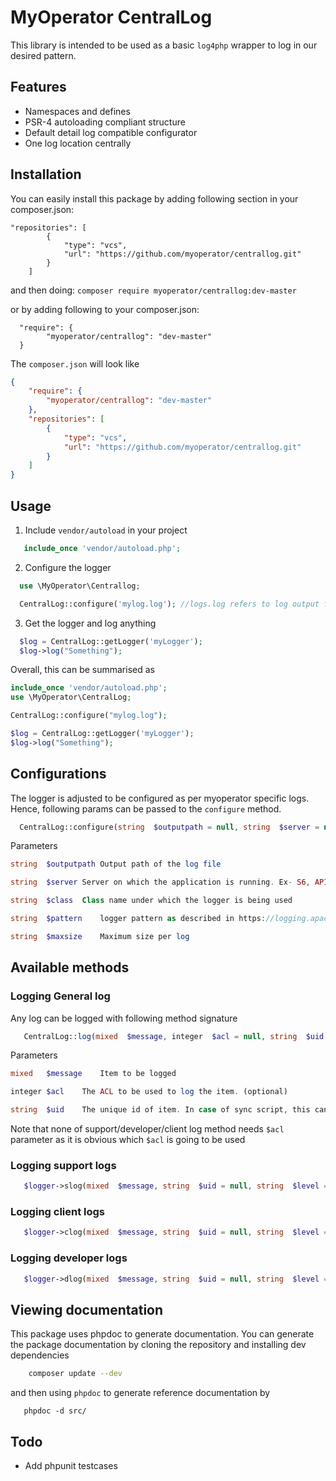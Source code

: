 # MyOperator CentralLog

This library is intended to be used as a basic `log4php` wrapper to log in our desired pattern.

## Features

* Namespaces and defines
* PSR-4 autoloading compliant structure
* Default detail log compatible configurator
* One log location centrally

## Installation
You can easily install this package by adding following section in your composer.json:

```
"repositories": [
        {
            "type": "vcs",
            "url": "https://github.com/myoperator/centrallog.git"
        }
    ]
```
and then doing: `composer require myoperator/centrallog:dev-master`

or by adding following to your composer.json:

```
  "require": {
        "myoperator/centrallog": "dev-master"
  }
```

The `composer.json` will look like

```json
{
    "require": {
        "myoperator/centrallog": "dev-master"
    },
    "repositories": [
        {
            "type": "vcs",
            "url": "https://github.com/myoperator/centrallog.git"
        }
    ]
}
```

## Usage

1. Include `vendor/autoload` in your project
```php
   include_once 'vendor/autoload.php';
```

2. Configure the logger

```php
  use \MyOperator\Centrallog;

  CentralLog::configure('mylog.log'); //logs.log refers to log output file
```

3. Get the logger and log anything
```php
  $log = CentralLog::getLogger('myLogger');
  $log->log("Something");
```

Overall, this can be summarised as 

```php
include_once 'vendor/autoload.php';
use \MyOperator\CentralLog;

CentralLog::configure("mylog.log");

$log = CentralLog::getLogger('myLogger');
$log->log("Something");
```

## Configurations

The logger is adjusted to be configured as per myoperator specific logs. Hence, following params can be passed to the `configure` method.

```php
  CentralLog::configure(string  $outputpath = null, string  $server = null, string|\MyOperator\class  $class = null, string  $pattern = null, string  $maxsize = null)
```
Parameters

```php
string	$outputpath	Output path of the log file

string	$server	Server on which the application is running. Ex- S6, API01

string	$class	Class name under which the logger is being used

string	$pattern	logger pattern as described in https://logging.apache.org/log4php/docs/layouts/pattern.html

string	$maxsize	Maximum size per log
```

## Available methods

### Logging General log

Any log can be logged with following method signature

```php
   CentralLog::log(mixed  $message, integer  $acl = null, string  $uid = null) 
```

Parameters
```php
mixed	$message	Item to be logged

integer	$acl	The ACL to be used to log the item. (optional)

string	$uid	The unique id of item. In case of sync script, this can be engine uid. (optional). Can be one of [1,2,4]
```

Note that none of support/developer/client log method needs `$acl` parameter as it is obvious which `$acl` is going to be used
### Logging support logs
```php
   $logger->slog(mixed  $message, string  $uid = null, string  $level = null)
```

### Logging client logs
```php
   $logger->clog(mixed  $message, string  $uid = null, string  $level = null)
```

### Logging developer logs
```php
   $logger->dlog(mixed  $message, string  $uid = null, string  $level = null);
```

## Viewing documentation

This package uses phpdoc to generate documentation. You can generate the package documentation by cloning the repository and installing dev dependencies

```sh
    composer update --dev
```

and then using `phpdoc` to generate reference documentation by

```
   phpdoc -d src/
```


## Todo
* Add phpunit testcases
